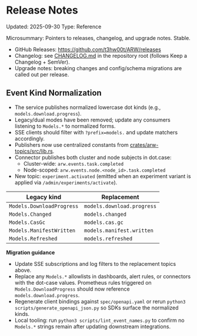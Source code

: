 # Release Notes
Updated: 2025-09-30
Type: Reference

Microsummary: Pointers to releases, changelog, and upgrade notes. Stable.

- GitHub Releases: https://github.com/t3hw00t/ARW/releases
- Changelog: see [CHANGELOG.md](https://github.com/t3hw00t/ARW/blob/main/CHANGELOG.md) in the repository root (follows Keep a Changelog + SemVer).
- Upgrade notes: breaking changes and config/schema migrations are called out per release.

## Event Kind Normalization

- The service publishes normalized lowercase dot kinds (e.g., `models.download.progress`).
- Legacy/dual modes have been removed; update any consumers listening to `Models.*` to normalized forms.
- SSE clients should filter with `?prefix=models.` and update matchers accordingly.
 - Publishers now use centralized constants from [crates/arw-topics/src/lib.rs](https://github.com/t3hw00t/ARW/blob/main/crates/arw-topics/src/lib.rs).
 - Connector publishes both cluster and node subjects in dot.case:
   - Cluster-wide: `arw.events.task.completed`
   - Node-scoped: `arw.events.node.<node_id>.task.completed`
- New topic: `experiment.activated` (emitted when an experiment variant is applied via `/admin/experiments/activate`).

| Legacy kind | Replacement |
| ----------- | ----------- |
| `Models.DownloadProgress` | `models.download.progress` |
| `Models.Changed` | `models.changed` |
| `Models.CasGc` | `models.cas.gc` |
| `Models.ManifestWritten` | `models.manifest.written` |
| `Models.Refreshed` | `models.refreshed` |

**Migration guidance**
- Update SSE subscriptions and log filters to the replacement topics above.
- Replace any `Models.*` allowlists in dashboards, alert rules, or connectors with the dot-case values. Prometheus rules triggered on `Models.DownloadProgress` should now reference `models.download.progress`.
- Regenerate client bindings against `spec/openapi.yaml` or rerun `python3 scripts/generate_openapi_json.py` so SDKs surface the normalized kinds.
- Local tooling: run `python3 scripts/lint_event_names.py` to confirm no `Models.*` strings remain after updating downstream integrations.
